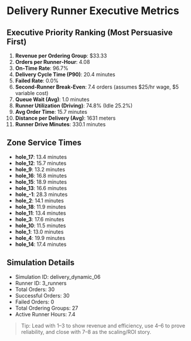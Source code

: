 # Delivery Runner Executive Metrics

## Executive Priority Ranking (Most Persuasive First)
1. **Revenue per Ordering Group**: $33.33
2. **Orders per Runner‑Hour**: 4.08
3. **On‑Time Rate**: 96.7%
4. **Delivery Cycle Time (P90)**: 20.4 minutes
5. **Failed Rate**: 0.0%
6. **Second‑Runner Break‑Even**: 7.4 orders (assumes $25/hr wage, $5 variable cost)
7. **Queue Wait (Avg)**: 1.0 minutes
8. **Runner Utilization (Driving)**: 74.8% (Idle 25.2%)
9. **Avg Order Time**: 15.7 minutes
10. **Distance per Delivery (Avg)**: 1631 meters
11. **Runner Drive Minutes**: 330.1 minutes

## Zone Service Times
- **hole_17**: 13.4 minutes
- **hole_12**: 15.7 minutes
- **hole_9**: 13.2 minutes
- **hole_16**: 16.8 minutes
- **hole_15**: 18.9 minutes
- **hole_13**: 16.6 minutes
- **hole_-1**: 28.3 minutes
- **hole_2**: 14.1 minutes
- **hole_18**: 11.9 minutes
- **hole_11**: 13.4 minutes
- **hole_3**: 17.6 minutes
- **hole_10**: 11.5 minutes
- **hole_1**: 13.0 minutes
- **hole_4**: 19.9 minutes
- **hole_14**: 17.4 minutes


## Simulation Details
- Simulation ID: delivery_dynamic_06
- Runner ID: 3_runners
- Total Orders: 30
- Successful Orders: 30
- Failed Orders: 0
- Total Ordering Groups: 27
- Active Runner Hours: 7.4

> Tip: Lead with 1–3 to show revenue and efficiency, use 4–6 to prove reliability, and close with 7–8 as the scaling/ROI story.

